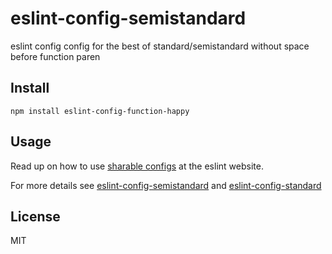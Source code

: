 # eslint-config-semistandard

eslint config config for the best of standard/semistandard without space before function paren

## Install

```
npm install eslint-config-function-happy
```

## Usage

Read up on how to use [sharable configs](http://eslint.org/docs/developer-guide/shareable-configs) at the eslint website.

For more details see [eslint-config-semistandard](https://github.com/Flet/eslint-config-semistandard) and [eslint-config-standard](https://github.com/feross/eslint-config-standard)

## License

MIT